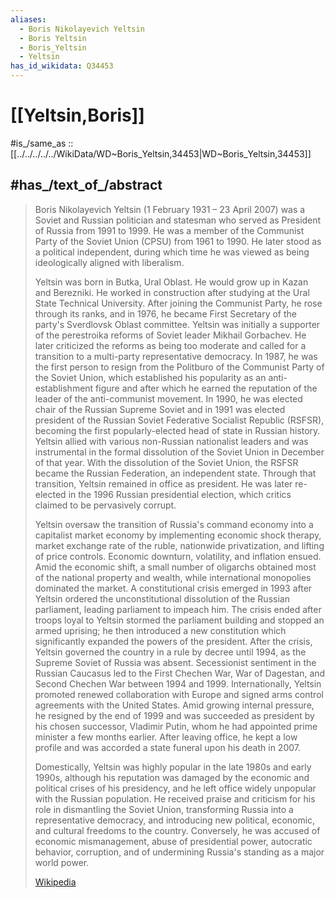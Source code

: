 ```yaml
---
aliases:
  - Boris Nikolayevich Yeltsin
  - Boris Yeltsin
  - Boris_Yeltsin
  - Yeltsin
has_id_wikidata: Q34453
---
```

# [[Yeltsin,Boris]] 

#is_/same_as :: [[../../../../../WikiData/WD~Boris_Yeltsin,34453|WD~Boris_Yeltsin,34453]] 

## #has_/text_of_/abstract 

> Boris Nikolayevich Yeltsin (1 February 1931 – 23 April 2007) was a Soviet and Russian politician and statesman who served as President of Russia from 1991 to 1999. He was a member of the Communist Party of the Soviet Union (CPSU) from 1961 to 1990. He later stood as a political independent, during which time he was viewed as being ideologically aligned with liberalism.
>
> Yeltsin was born in Butka, Ural Oblast. He would grow up in Kazan and Berezniki. He worked in construction after studying at the Ural State Technical University. After joining the Communist Party, he rose through its ranks, and in 1976, he became First Secretary of the party's Sverdlovsk Oblast committee. Yeltsin was initially a supporter of the perestroika reforms of Soviet leader Mikhail Gorbachev. He later criticized the reforms as being too moderate and called for a transition to a multi-party representative democracy. In 1987, he was the first person to resign from the Politburo of the Communist Party of the Soviet Union, which established his popularity as an anti-establishment figure and after which he earned the reputation of the leader of the anti-communist movement. In 1990, he was elected chair of the Russian Supreme Soviet and in 1991 was elected president of the Russian Soviet Federative Socialist Republic (RSFSR), becoming the first popularly-elected head of state in Russian history. Yeltsin allied with various non-Russian nationalist leaders and was instrumental in the formal dissolution of the Soviet Union in December of that year. With the dissolution of the Soviet Union, the RSFSR became the Russian Federation, an independent state. Through that transition, Yeltsin remained in office as president. He was later re-elected in the 1996 Russian presidential election, which critics claimed to be pervasively corrupt.
>
> Yeltsin oversaw the transition of Russia's command economy into a capitalist market economy by implementing economic shock therapy, market exchange rate of the ruble, nationwide privatization, and lifting of price controls. Economic downturn, volatility, and inflation ensued. Amid the economic shift, a small number of oligarchs obtained most of the national property and wealth, while international monopolies dominated the market. A constitutional crisis emerged in 1993 after Yeltsin ordered the unconstitutional dissolution of the Russian parliament, leading parliament to impeach him. The crisis ended after troops loyal to Yeltsin stormed the parliament building and stopped an armed uprising; he then introduced a new constitution which significantly expanded the powers of the president. After the crisis, Yeltsin governed the country in a rule by decree until 1994, as the Supreme Soviet of Russia was absent. Secessionist sentiment in the Russian Caucasus led to the First Chechen War, War of Dagestan, and Second Chechen War between 1994 and 1999. Internationally, Yeltsin promoted renewed collaboration with Europe and signed arms control agreements with the United States. Amid growing internal pressure, he resigned by the end of 1999 and was succeeded as president by his chosen successor, Vladimir Putin, whom he had appointed prime minister a few months earlier. After leaving office, he kept a low profile and was accorded a state funeral upon his death in 2007.
>
> Domestically, Yeltsin was highly popular in the late 1980s and early 1990s, although his reputation was damaged by the economic and political crises of his presidency, and he left office widely unpopular with the Russian population. He received praise and criticism for his role in dismantling the Soviet Union, transforming Russia into a representative democracy, and introducing new political, economic, and cultural freedoms to the country. Conversely, he was accused of economic mismanagement, abuse of presidential power, autocratic behavior, corruption, and of undermining Russia's standing as a major world power.
>
> [Wikipedia](https://en.wikipedia.org/wiki/Boris%20Yeltsin) 

